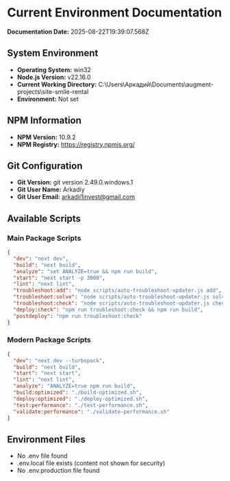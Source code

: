 # Current Environment Documentation

**Documentation Date:** 2025-08-22T19:39:07.568Z

## System Environment
- **Operating System:** win32
- **Node.js Version:** v22.16.0
- **Current Working Directory:** C:\Users\Аркадий\Documents\augment-projects\site-smile-rental
- **Environment:** Not set

## NPM Information
- **NPM Version:** 10.9.2
- **NPM Registry:** https://registry.npmjs.org/

## Git Configuration
- **Git Version:** git version 2.49.0.windows.1
- **Git User Name:** Arkadiy
- **Git User Email:** arkadii1invest@gmail.com

## Available Scripts

### Main Package Scripts
```json
{
  "dev": "next dev",
  "build": "next build",
  "analyze": "set ANALYZE=true && npm run build",
  "start": "next start -p 3000",
  "lint": "next lint",
  "troubleshoot:add": "node scripts/auto-troubleshoot-updater.js add",
  "troubleshoot:solve": "node scripts/auto-troubleshoot-updater.js solve",
  "troubleshoot:check": "node scripts/auto-troubleshoot-updater.js check",
  "deploy:check": "npm run troubleshoot:check && npm run build",
  "postdeploy": "npm run troubleshoot:check"
}
```



### Modern Package Scripts
```json
{
  "dev": "next dev --turbopack",
  "build": "next build",
  "start": "next start",
  "lint": "next lint",
  "analyze": "ANALYZE=true npm run build",
  "build:optimized": "./build-optimized.sh",
  "deploy:optimized": "./deploy-optimized.sh",
  "test:performance": "./test-performance.sh",
  "validate:performance": "./validate-performance.sh"
}
```


## Environment Files
- No .env file found
- .env.local file exists (content not shown for security)
- No .env.production file found
